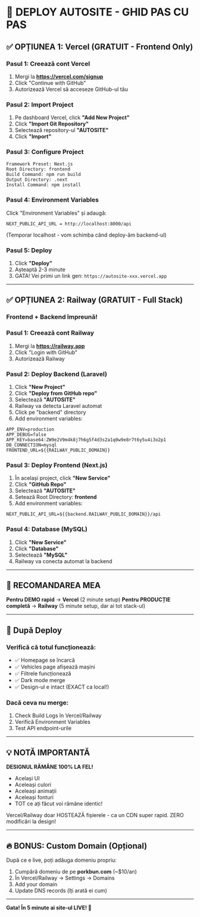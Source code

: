 # 🚀 DEPLOY AUTOSITE - GHID PAS CU PAS

## ✅ OPȚIUNEA 1: Vercel (GRATUIT - Frontend Only)

### Pasul 1: Creează cont Vercel
1. Mergi la **https://vercel.com/signup**
2. Click "Continue with GitHub"
3. Autorizează Vercel să acceseze GitHub-ul tău

### Pasul 2: Import Project
1. Pe dashboard Vercel, click **"Add New Project"**
2. Click **"Import Git Repository"**
3. Selectează repository-ul **"AUTOSITE"**
4. Click **"Import"**

### Pasul 3: Configure Project
```
Framework Preset: Next.js
Root Directory: frontend
Build Command: npm run build
Output Directory: .next
Install Command: npm install
```

### Pasul 4: Environment Variables
Click "Environment Variables" și adaugă:
```
NEXT_PUBLIC_API_URL = http://localhost:8000/api
```
(Temporar localhost - vom schimba când deploy-ăm backend-ul)

### Pasul 5: Deploy
1. Click **"Deploy"**
2. Așteaptă 2-3 minute
3. GATA! Vei primi un link gen: `https://autosite-xxx.vercel.app`

---

## ✅ OPȚIUNEA 2: Railway (GRATUIT - Full Stack)

### Frontend + Backend împreună!

### Pasul 1: Creează cont Railway
1. Mergi la **https://railway.app**
2. Click "Login with GitHub"
3. Autorizează Railway

### Pasul 2: Deploy Backend (Laravel)
1. Click **"New Project"**
2. Click **"Deploy from GitHub repo"**
3. Selectează **"AUTOSITE"**
4. Railway va detecta Laravel automat
5. Click pe "backend" directory
6. Add environment variables:
```
APP_ENV=production
APP_DEBUG=false
APP_KEY=base64:ZW9e2V9m4k8j7h6g5f4d3s2a1q0w9e8r7t6y5u4i3o2p1
DB_CONNECTION=mysql
FRONTEND_URL=${{RAILWAY_PUBLIC_DOMAIN}}
```

### Pasul 3: Deploy Frontend (Next.js)
1. În același project, click **"New Service"**
2. Click **"GitHub Repo"**
3. Selectează **"AUTOSITE"** 
4. Setează Root Directory: **frontend**
5. Add environment variables:
```
NEXT_PUBLIC_API_URL=${{backend.RAILWAY_PUBLIC_DOMAIN}}/api
```

### Pasul 4: Database (MySQL)
1. Click **"New Service"**
2. Click **"Database"**
3. Selectează **"MySQL"**
4. Railway va conecta automat la backend

---

## 🎯 RECOMANDAREA MEA

**Pentru DEMO rapid** → **Vercel** (2 minute setup)
**Pentru PRODUCȚIE completă** → **Railway** (5 minute setup, dar ai tot stack-ul)

---

## 📱 După Deploy

### Verifică că totul funcționează:
- ✅ Homepage se încarcă
- ✅ Vehicles page afișează mașini
- ✅ Filtrele funcționează
- ✅ Dark mode merge
- ✅ Design-ul e intact (EXACT ca local!)

### Dacă ceva nu merge:
1. Check Build Logs în Vercel/Railway
2. Verifică Environment Variables
3. Test API endpoint-urile

---

## 💡 NOTĂ IMPORTANTĂ

**DESIGNUL RĂMÂNE 100% LA FEL!**
- Același UI
- Aceleași culori
- Aceleași animații
- Aceleași fonturi
- TOT ce ați făcut voi rămâne identic!

Vercel/Railway doar HOSTEAZĂ fișierele - ca un CDN super rapid.
ZERO modificări la design!

---

## 🔥 BONUS: Custom Domain (Opțional)

După ce e live, poți adăuga domeniu propriu:
1. Cumpără domeniu de pe **porkbun.com** (~$10/an)
2. În Vercel/Railway → Settings → Domains
3. Add your domain
4. Update DNS records (îți arată ei cum)

---

**Gata! În 5 minute ai site-ul LIVE! 🚀**

